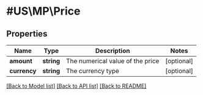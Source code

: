 # #US\MP\Price

## Properties

Name | Type | Description | Notes
------------ | ------------- | ------------- | -------------
**amount** | **string** | The numerical value of the price | [optional]
**currency** | **string** | The currency type | [optional]


[[Back to Model list]](../) [[Back to API list]](../../Api/US/MP) [[Back to README]](../../README.md)
